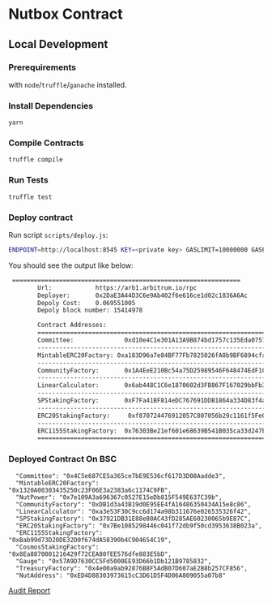 # Nutbox Contract

## Local Development

### Prerequirements

with ```node```/```truffle```/```ganache``` installed.

### Install Dependencies

`yarn`

### Compile Contracts

`truffle compile`

### Run Tests

`truffle test`

### Deploy contract

Run script ```scripts/deploy.js```:

```sh
ENDPOINT=http://localhost:8545 KEY=<private key> GASLIMIT=10000000 GASPRICE=50000000000 node deploy.js
```

You should see the output like below:

```sh
 ===============================================================
        Url:            https://arb1.arbitrum.io/rpc
        Deployer:       0x2DaE3A44D3C6e9Ab402f6e616ce1d02c1836A6Ac
        Depoly Cost:    0.069551005
        Depoly block number: 15414978

        Contract Addresses:
        ===============================================================
        Committee:              0xd10e4C1e301A13A9B874bd1757c135Eda075769D
        ---------------------------------------------------------------
        MintableERC20Factory: 0xa183D96a7e84BF77Fb7825026fA8b9BF6894cfa8
        ---------------------------------------------------------------
        CommunityFactory:       0x1A4EeE210Bc54a75D25989546F648474EdF1C0A3
        ---------------------------------------------------------------
        LinearCalculator:       0x6ab448C1C6e1870602d3FB867F167029bbFb3181
        ---------------------------------------------------------------
        SPStakingFactory:       0xF7Fa41BF814eDC767691DDB1864a334D83f4acf7
        ---------------------------------------------------------------
        ERC20StakingFactory:     0xf870724476912057C807056b29c1161f5Fe0199a
        ---------------------------------------------------------------
        ERC1155StakingFactory:  0x76303Be21ef601e68639B541B035ca33d247b5FE
        ===============================================================
```
### Deployed Contract On BSC
```
  "Committee": "0x4C5e687CE5a365ce7bE9E536cf617D3D08Aadde3",
  "MintableERC20Factory": "0x1320A00303435250c23F06E3a2383a6c1174C9FB",
  "NutPower": "0x7e109A3a696367c0527E15eDb815F549E637C39b",
  "CommunityFactory": "0xDB1d3a43B19d0E95EE4fA16486350434A15e8c86",
  "LinearCalculator": "0xa3e53F30C9cc6d174a98b311676e026535326f42",
  "SPStakingFactory": "0x37921DB31E88e80AC43fD285AE60230065b9E87C",
  "ERC20StakingFactory": "0x7Be1085298446c041f72db9f50cd3953638B023a",
  "ERC1155StakingFactory": "0xBab99d73D20DE32D0f674dA58390b4C904654C19",
  "CosmosStakingFactory": "0x8Ea8870001216429f72CEA80fEE576dfe883E5bD",
  "Gauge": "0x57A9D7630CC5Fd5000EE93D66b1Db121B9785832",
  "TreasuryFactory": "0x4e00a9ab92876B8F5AdB07D607aE2B8b257CF856",
  "NutAddress": "0xED4D88303973615cC3D61D5F4D06A809055a07b8"
```

[Audit Report](https://skynet.certik.com/zh-CN/projects/walnut)